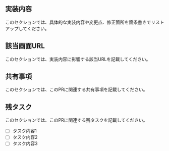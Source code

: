 ## 実装内容

このセクションでは、具体的な実装内容や変更点、修正箇所を箇条書きでリストアップしてください。

## 該当画面URL

このセクションでは、実装内容に影響する該当URLを記載してください。

## 共有事項

このセクションでは、このPRに関連する共有事項を記載してください。

## 残タスク

このセクションでは、このPRに関連する残タスクを記載してください。

- [ ] タスク内容1
- [ ] タスク内容2
- [ ] タスク内容3
